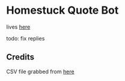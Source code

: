 # Homestuck Quote Bot

lives [here](https://trollian.space/@hsquotes)

todo: fix replies

## Credits

CSV file grabbed from [here](https://www.bgreco.net/hsquote/0)